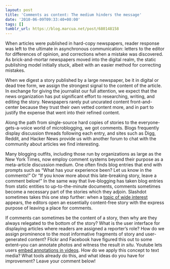 ```yaml
---
layout: post
title: 'Comments as content: The medium hinders the message'
date: '2010-06-09T09:33:40+00:00'
tags: []
tumblr_url: https://blog.marcua.net/post/680148158
---
```

When articles were published in hard-copy newspapers, reader response was left to the ultimate in asynchronous communication: letters to the editor for differences of opinion, and corrections when a mistake was discovered. As brick-and-mortar newspapers moved into the digital realm, the static publishing model initially stuck, albeit with an easier method for correcting mistakes.

When we digest a story published by a large newspaper, be it in digital or dead tree form, we assign the strongest signal to the content of the article. In exchange for giving the journalist our full attention, we expect that the news organization has put significant effort to researching, writing, and editing the story. Newspapers rarely put uncurated content front-and-center because they trust their own vetted content more, and in part to justify the expense that went into their refined content.

Along the path from single-source hard copies of stories to the everyone-gets-a-voice world of microblogging, we got comments. Blogs frequently display discussion threads following each entry, and sites such as Digg, Reddit, and Hacker News provide us with another forum to chat with the community about articles we find interesting.

Many blogging outfits, including those run by organizations as large as the New York Times, now employ comment systems beyond their purpose as a meta-article discussion medium. One often finds blog entries that end with prompts such as “What has your experience been? Let us know in the comments!” Or “If you know more about this late-breaking story, leave a comment below!” In the same way that live-blogging has taken blog entries from static entities to up-to-the-minute documents, comments sometimes become a necessary part of the stories which they adjoin. Slashdot sometimes takes this one step further: when a [topic of wide interest](http://news.slashdot.org/article.pl?sid=08/11/05/134208) appears, the editors open an essentially content-free story with the express purpose of leaving a place for comments.

If comments can sometimes be the content of a story, then why are they always relegated to the bottom of the story? What is the user interface for displaying articles where readers are assigned a reporter’s role? How do we assign prominence to the most informative fragments of story and user-generated content? Flickr and Facebook have figured this out to some extent–you can annotate photos and witness the result _in situ_. Youtube lets users [embed annotations in videos](http://www.youtube.com/t/annotations_about). How do we apply this concept to text media? What tools already do this, and what ideas do you have for improvement? Leave your comment below!

